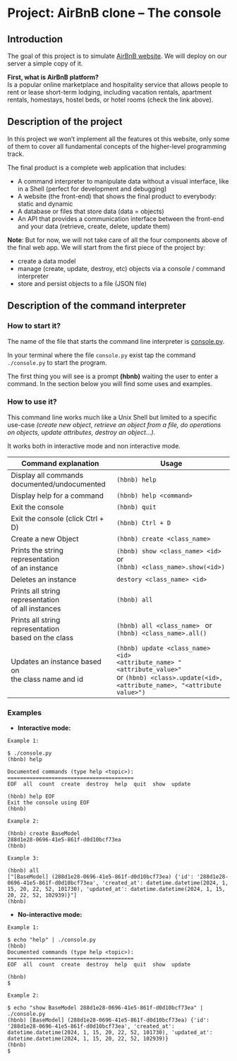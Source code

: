 # Project: AirBnB clone – The console

## Introduction 

The goal of this project is to simulate [AirBnB website](https://www.airbnb.fr/). We will deploy on our server a simple copy of it. 

**First, what is AirBnB platform?**  
Is a popular online marketplace and hospitality service that allows people to rent or lease short-term lodging, including vacation rentals, apartment rentals, homestays, hostel beds, or hotel rooms (check the link above).  

## Description of the project  

In this project we won’t implement all the features ot this website, only some of them to cover all fundamental concepts of the higher-level programming track.  

The final product is a complete web application that includes:  
- A command interpreter to manipulate data without a visual interface, like in a Shell (perfect for development and debugging)  
- A website (the front-end) that shows the final product to everybody: static and dynamic  
- A database or files that store data (data = objects)  
- An API that provides a communication interface between the front-end and your data (retrieve, create, delete, update them)  

**Note**: But for now, we will not take care of all the four components above of the final web app. We will start from the first piece of the project by:  
- create a data model  
- manage (create, update, destroy, etc) objects via a console / command interpreter  
- store and persist objects to a file (JSON file)  

## Description of the command interpreter

### How to start it?

The name of the file that starts the command line interpreter is [console.py](https://github.com/malhaouit/AirBnB_clone/blob/master/console.py).  

In your terminal where the file `console.py` exist tap the command `./console.py` to start the program.  

The first thing you will see is a prompt **(hbnb)** waiting the user to enter a command. In the section below you will find some uses and examples.

### How to use it?

This command line works much like a Unix Shell but limited to a specific use-case _(create new object, retrieve an object from a file, do operations on objects, update attributes, destroy an object...)_.  
 
It works both in interactive mode and non interactive mode.  

| Command explanation | Usage |
| --- | --- |
| Display all commands <br/> documented/undocumented  | `(hbnb) help` |
| Display help for a command | `(hbnb) help <command>` |
| Exit the console | `(hbnb) quit` |
| Exit the console (click Ctrl + D) | `(hbnb) Ctrl + D` |
| Create a new Object | `(hbnb) create <class_name>` |
| Prints the string representation <br/> of an instance | `(hbnb) show <class_name> <id>` or <br/> `(hbnb) <class_name>.show(<id>)` |
| Deletes an instance | `destory <class_name> <id>` |
| Prints all string representation <br/> of all instances | `(hbnb) all` |
| Prints all string representation <br/> based on the class | `(hbnb) all <class_name> ` or <br/> `(hbnb) <class_name>.all()` |
| Updates an instance based on <br/> the class name and id | `(hbnb) update <class_name> <id>` <br/> `<attribute_name> "<attribute_value>"` <br/> or `(hbnb) <class>.update(<id>,` <br/> `<attribute_name>, "<attribute value>")` |


### Examples

- **Interactive mode:**  

```
Example 1:  

$ ./console.py  
(hbnb) help

Documented commands (type help <topic>):
========================================
EOF  all  count  create  destroy  help  quit  show  update

(hbnb) help EOF
Exit the console using EOF
(hbnb)
```

```
Example 2:  

(hbnb) create BaseModel
288d1e28-0696-41e5-861f-d0d10bcf73ea
(hbnb)
```

```
Example 3:  

(hbnb) all
["[BaseModel] (288d1e28-0696-41e5-861f-d0d10bcf73ea) {'id': '288d1e28-0696-41e5-861f-d0d10bcf73ea', 'created_at': datetime.datetime(2024, 1, 15, 20, 22, 52, 101730), 'updated_at': datetime.datetime(2024, 1, 15, 20, 22, 52, 102939)}"]
(hbnb)
``` 

- **No-interactive mode:**  

```
Example 1:  

$ echo "help" | ./console.py
(hbnb)
Documented commands (type help <topic>):
========================================
EOF  all  count  create  destroy  help  quit  show  update

(hbnb)  
$
```

```
Example 2:  

$ echo "show BaseModel 288d1e28-0696-41e5-861f-d0d10bcf73ea" | ./console.py  
(hbnb) [BaseModel] (288d1e28-0696-41e5-861f-d0d10bcf73ea) {'id': '288d1e28-0696-41e5-861f-d0d10bcf73ea', 'created_at': datetime.datetime(2024, 1, 15, 20, 22, 52, 101730), 'updated_at': datetime.datetime(2024, 1, 15, 20, 22, 52, 102939)}
(hbnb)  
$
```
